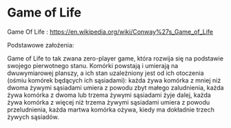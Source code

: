 # Game of Life


Game Of Life : https://en.wikipedia.org/wiki/Conway%27s_Game_of_Life


Podstawowe założenia:

Game of Life to tak zwana zero-player game, która rozwija się na podstawie swojego pierwotnego stanu.
Komórki powstają i umierają na dwuwymiarowej planszy, a ich stan uzależniony jest od ich otoczenia (ośmiu komórek będących ich sąsiadami):
każda żywa komórka z mniej niż dwoma żywymi sąsiadami umiera z powodu zbyt małego zaludnienia,
każda żywa komórka z dwoma lub trzema żywymi sąsiadami żyje dalej,
każda żywa komórka z więcej niż trzema żywymi sąsiadami umiera z powodu przeludnienia,
każda martwa komórka ożywa, kiedy ma dokładnie trzech żywych sąsiadów.
